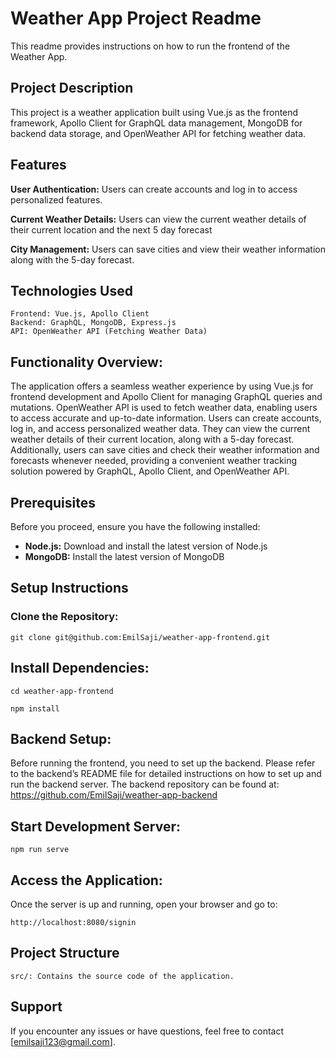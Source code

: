 # Weather App Project Readme

This readme provides instructions on how to run the frontend of the Weather App. 

## Project Description
This project is a weather application built using Vue.js as the frontend framework, Apollo Client for GraphQL data management, MongoDB for backend data storage, and OpenWeather API for fetching weather data.

## Features

**User Authentication:**
Users can create accounts and log in to access personalized features.


**Current Weather Details:**
Users can view the current weather details of their current location and the next 5 day forecast

**City Management:**
Users can save cities and view their weather information along with the 5-day forecast.

## Technologies Used
```
Frontend: Vue.js, Apollo Client
Backend: GraphQL, MongoDB, Express.js
API: OpenWeather API (Fetching Weather Data)
```
## Functionality Overview:

The application offers a seamless weather experience by using   Vue.js for frontend development and Apollo Client for managing GraphQL queries and mutations. OpenWeather API is used to fetch weather data, enabling users to access accurate and up-to-date information. Users can create accounts, log in, and access personalized weather data. They can view the current weather details of their current location, along with a 5-day forecast. Additionally, users can save cities and check their weather information and forecasts whenever needed, providing a convenient weather tracking solution powered by GraphQL, Apollo Client, and OpenWeather API.

## Prerequisites

Before you proceed, ensure you have the following installed:

- **Node.js:** Download and install the latest version of Node.js
- **MongoDB:** Install the latest version of MongoDB

## Setup Instructions

### Clone the Repository:
```
git clone git@github.com:EmilSaji/weather-app-frontend.git
```

## Install Dependencies:
```
cd weather-app-frontend

npm install
```

## Backend Setup:
Before running the frontend, you need to set up the backend. Please refer to the backend’s README file for detailed instructions on how to set up and run the backend server. The backend repository can be found at: https://github.com/EmilSaji/weather-app-backend

## Start Development Server:
```
npm run serve
```

## Access the Application:
Once the server is up and running, open your browser and go to:
```
http://localhost:8080/signin
```

## Project Structure
```
src/: Contains the source code of the application.
```

## Support
If you encounter any issues or have questions, feel free to contact [emilsaji123@gmail.com].








